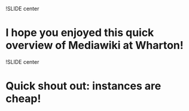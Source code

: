 !SLIDE center

# I hope you enjoyed this quick overview of Mediawiki at Wharton! #

!SLIDE center

# Quick shout out: instances are cheap! #
